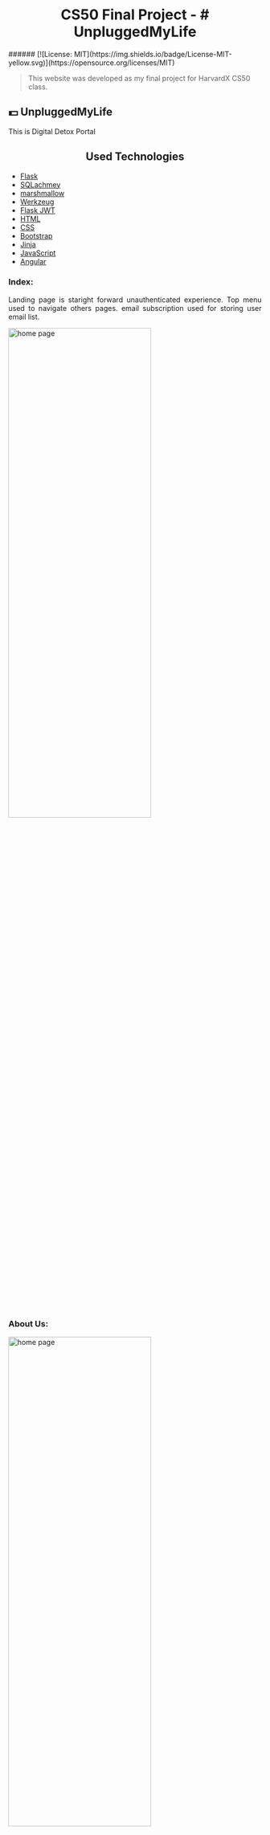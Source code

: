 <h1 style="text-align: center; font-weight: Bold">
    CS50 Final Project - # UnpluggedMyLife
</h1>
###### [![License: MIT](https://img.shields.io/badge/License-MIT-yellow.svg)](https://opensource.org/licenses/MIT)

> This website was developed as my final project for HarvardX CS50 class. 

## :dollar: **UnpluggedMyLife**
This is Digital Detox Portal
<h2 align="center">Used Technologies</h2>

- [Flask](https://flask.palletsprojects.com)
- [SQLachmey](https://www.sqlalchemy.org/)
- [marshmallow](https://marshmallow.readthedocs.io/en/stable/)
- [Werkzeug](https://werkzeug.palletsprojects.com/en/1.0.x/)
- [Flask JWT](https://flask-jwt-extended.readthedocs.io/en/stable/)
- [HTML](https://html.com/)
- [CSS](https://developer.mozilla.org/pt-BR/docs/Web/CSS)
- [Bootstrap](https://getbootstrap.com/)
- [Jinja](https://jinja.palletsprojects.com/)
- [JavaScript](https://www.javascript.com/)
- [Angular](https://angular.io/)

### Index:

<div style="text-align: justify">
<p> 
Landing page is staright forward unauthenticated experience. Top menu used to navigate others pages. email subscription used for storing user email list.
<p>
<img src="https://github.com/deshdeepakyadav/UnpluggedMyLife/blob/main/project-document/homepage.jpg" width="75%" height="50%" alt="home page"/>

### About Us:

<img src="https://github.com/deshdeepakyadav/UnpluggedMyLife/blob/main/project-document/about-us.JPG" width="75%" height="50%" alt="home page"/>

### Services:

<img src="https://github.com/deshdeepakyadav/UnpluggedMyLife/blob/main/project-document/services.JPG" width="75%" height="50%" alt="home page"/>

### Experiences:

<img src="https://github.com/deshdeepakyadav/UnpluggedMyLife/blob/main/project-document/experience.JPG" width="75%" height="50%" alt="home page"/>

### Events:

<img src="https://github.com/deshdeepakyadav/UnpluggedMyLife/blob/main/project-document/event.JPG" width="75%" height="50%" alt="home page"/>

### Partners:

<img src="https://github.com/deshdeepakyadav/UnpluggedMyLife/blob/main/project-document/partners.JPG" width="75%" height="50%" alt="home page"/>

### Contact:

<img src="https://github.com/deshdeepakyadav/UnpluggedMyLife/blob/main/project-document/contact.JPG" width="75%" height="50%" alt="home page"/>

### Login:

<img src="https://github.com/deshdeepakyadav/UnpluggedMyLife/blob/main/project-document/login.JPG" width="75%" height="50%" alt="home page"/>

### Register:

<img src="https://github.com/deshdeepakyadav/UnpluggedMyLife/blob/main/project-document/register.JPG" width="75%" height="50%" alt="home page"/>

### dashboard:

<img src="https://github.com/deshdeepakyadav/UnpluggedMyLife/blob/main/project-document/dashboard.JPG" width="75%" height="50%" alt="home page"/>

<h2 align="center">Challenges and Learnings</h2>

<p>
This project was a great learning! Working part time on it for two weeks I have completed it.I went beyond and learned and implmented angular based project here. Researching for every function that I thought to implement was a learning of its own. I have learned something great for each page that I built, if not many things for page. I tried to get the project as close to deployable that I could inside the timeline that I set for myself. That challanged me to think what could go wrong and what could function better in every entry that I did.
</p>

<h2 align="center">Considerations</h2>

- Layout was based on Web and mobile.
- I had many other pages to implement, but considering the time needed to implement all, So I'm submitting it as it is. Maybe in the future I can get it to deploy stage.

<h2 align="center">How to Use</h2>

   ```
   - Clone this repository:
   $ git clone https://github.com/deshdeepakyadav/UnpluggedMyLife.git

   - Navigate to frontend repository and install requirements:
   $ npm install
   
   - Navigate to RESTFull APIs repository and install requirements:
   $ pip install -r requirements.txt

   - Execute Front End application:
   $ ng serve
   
   - Execute API application:
   $ flask run

   ```

Thank you for reading!
